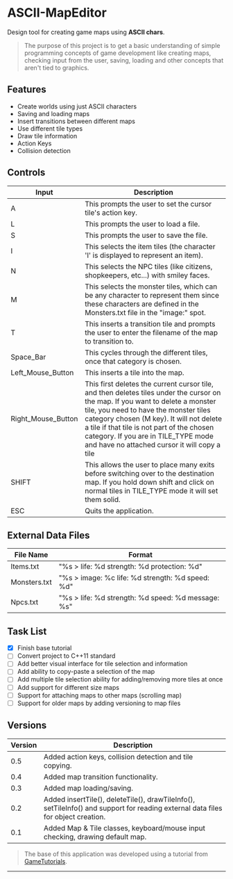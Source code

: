 # ASCII-MapEditor
Design tool for creating game maps using **ASCII chars**.
>The purpose of this project is to get a basic understanding of simple programming concepts of game development like creating maps, checking input from the user, saving, loading and other concepts that aren't tied to graphics.

## Features
- Create worlds using just ASCII characters
- Saving and loading maps
- Insert transitions between different maps
- Use different tile types
- Draw tile information
- Action Keys
- Collision detection

## Controls
Input | Description
------------ | -------------
A | This prompts the user to set the cursor tile's action key.
L | This prompts the user to load a file.
S | This prompts the user to save the file.
I | This selects the item tiles (the character 'I' is displayed to represent an item).
N | This selects the NPC tiles (like citizens, shopkeepers, etc...) with smiley faces.
M | This selects the monster tiles, which can be any character to represent them since these characters are defined in the Monsters.txt file in the "image:" spot.
T | This inserts a transition tile and prompts the user to enter the filename of the map to transition to.
Space_Bar | This cycles through the different tiles, once that category is chosen.
Left_Mouse_Button | This inserts a tile into the map.
Right_Mouse_Button | This first deletes the current cursor tile, and then deletes tiles under the cursor on the map. If you want to delete a monster tile, you need to have the monster tiles category chosen (M key). It will not delete a tile if that tile is not part of the chosen category. If you are in TILE_TYPE mode and have no attached cursor it will copy a tile
SHIFT | This allows the user to place many exits before switching over to the destination map. If you hold down shift and click on normal tiles in TILE_TYPE mode it will set them solid.
ESC | Quits the application.

## External Data Files
File Name | Format
------------ | -------------
Items.txt | "%s > life: %d strength: %d protection: %d"
Monsters.txt | "%s > image: %c life: %d strength: %d speed: %d"
Npcs.txt | "%s > life: %d strength: %d speed: %d message: %s"

## Task List
- [x] Finish base tutorial
- [ ] Convert project to C++11 standard
- [ ] Add better visual interface for tile selection and information
- [ ] Add ability to copy-paste a selection of the map
- [ ] Add multiple tile selection ability for adding/removing more tiles at once
- [ ] Add support for different size maps
- [ ] Support for attaching maps to other maps (scrolling map)
- [ ] Support for older maps by adding versioning to map files

## Versions
Version | Description
------------ | -------------
0.5 | Added action keys, collision detection and tile copying.
0.4 | Added map transition functionality.
0.3 | Added map loading/saving.
0.2 | Added insertTile(), deleteTile(), drawTileInfo(), setTileInfo() and support for reading external data files for object creation.
0.1 | Added Map & Tile classes, keyboard/mouse input checking, drawing default map.



> The base of this application was developed using a tutorial from [GameTutorials][gametutorials].

-----------
[gametutorials]:https://github.com/gametutorials
